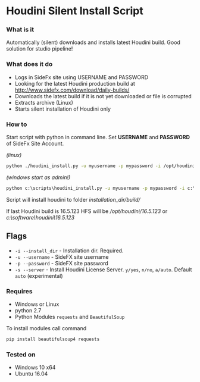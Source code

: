 # Houdini Silent Install Script

### What is it

Automatically (silent) downloads and installs latest Houdini build.
Good solution for studio pipeline!

### What does it do

- Logs in SideFx site using USERNAME and PASSWORD
- Looking for the latest Houdini production build at http://www.sidefx.com/download/daily-builds/
- Downloads the latest build if it is not yet downloaded or file is corrupted
- Extracts archive (Linux)
- Starts silent installation of Houdini only

### How to

Start script with python in command line. Set **USERNAME** and **PASSWORD** of SideFx Site Account.

_(linux)_
```bash
python ./houdini_install.py -u myusername -p mypassword -i /opt/houdini
```

_(windows start as admin!)_
```cmd
python c:\scripts\houdini_install.py -u myusername -p mypassword -i c:\software\houdini
```

Script will install houdini to folder _installation_dir/build/_

If last Houdini build is 16.5.123 HFS will be _/opt/houdini/16.5.123_ or _c:\software\houdini\16.5.123_

## Flags

- `-i --install_dir` - Installation dir. Required.
- `-u --username` - SideFX site username 
- `-p --password` - SideFX site password 
- `-s --server` - Install Houdini License Server. `y/yes`, `n/no`, `a/auto`. Default `auto` (experimental)

### Requires

- Windows or Linux
- python 2.7
- Python Modules `requests` and `BeautifulSoup`

To install modules call command
```bash
pip install beautifulsoup4 requests
```

### Tested on

- Windows 10 x64
- Ubuntu 16.04

